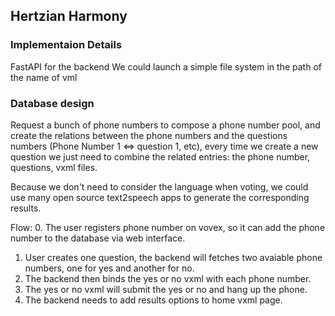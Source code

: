 ## Hertzian Harmony

### Implementaion Details
FastAPI for the backend
We could launch a simple file system in the path of the name of vml

### Database design
Request a bunch of phone numbers to compose a phone number pool, and create the relations between the phone numbers and the questions numbers (Phone Number 1 <=> question 1, etc), every time we create a new question we just need to combine the related entries: the phone number, questions, vxml files.

Because we don't need to consider the language when voting, we could use many open source text2speech apps to generate the corresponding results.

Flow:
0. The user registers phone number on vovex, so it can add the phone number to the database via web interface.
1. User creates one question, the backend will fetches two avaiable phone numbers, one for yes and another for no.
2. The backend then binds the yes or no vxml with each phone number.
3. The yes or no vxml will submit the yes or no and hang up the phone.
4. The backend needs to add results options to home vxml page.
